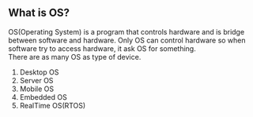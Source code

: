 ## What is OS?
OS(Operating System) is a program that controls hardware and is bridge between software and hardware. Only OS can control hardware so when software try to access hardware, it ask OS for something.   
There are as many OS as type of device.
1. Desktop OS
2. Server OS
3. Mobile OS
4. Embedded OS
5. RealTime OS(RTOS)
